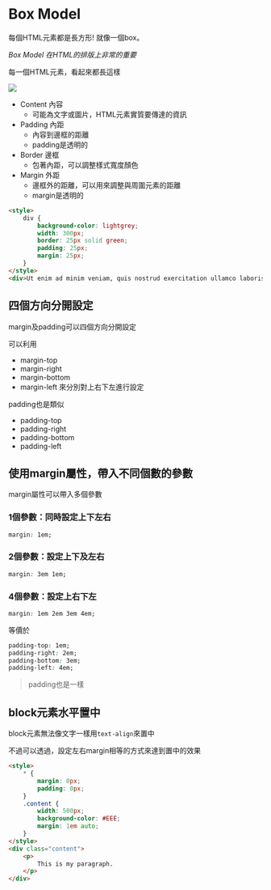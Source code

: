 # Box Model

每個HTML元素都是長方形! 就像一個box。

*Box Model 在HTML的排版上非常的重要*

每一個HTML元素，看起來都長這樣

![](https://i.imgur.com/mIXtnWJ.png)


- Content 內容
    - 可能為文字或圖片，HTML元素實質要傳達的資訊
- Padding 內距
    - 內容到邊框的距離
    - padding是透明的
- Border 邊框
    - 包著內距，可以調整樣式寬度顏色
- Margin 外距
    - 邊框外的距離，可以用來調整與周圍元素的距離
    - margin是透明的

```html
<style>
    div {
        background-color: lightgrey;
        width: 300px;
        border: 25px solid green;
        padding: 25px;
        margin: 25px;
    }
</style>
<div>Ut enim ad minim veniam, quis nostrud exercitation ullamco laboris nisi ut aliquip ex ea commodo consequat. Duis aute irure dolor in reprehenderit in voluptate velit esse cillum dolore eu fugiat nulla pariatur. Excepteur sint occaecat cupidatat non proident, sunt in culpa qui officia deserunt mollit anim id est laborum.</div>
```

## 四個方向分開設定

margin及padding可以四個方向分開設定

可以利用
- margin-top
- margin-right
- margin-bottom
- margin-left
來分別對上右下左進行設定

padding也是類似
- padding-top
- padding-right
- padding-bottom
- padding-left


## 使用margin屬性，帶入不同個數的參數

margin屬性可以帶入多個參數

### 1個參數：同時設定上下左右
```css
margin: 1em;
```

### 2個參數：設定上下及左右
```css
margin: 3em 1em;
```

### 4個參數：設定上右下左
```css
margin: 1em 2em 3em 4em;
```

等價於
```css
padding-top: 1em;
padding-right: 2em;
padding-bottom: 3em;
padding-left: 4em;
```

> padding也是一樣

## block元素水平置中

block元素無法像文字一樣用```text-align```來置中

不過可以透過，設定左右margin相等的方式來達到置中的效果

```html
<style>
    * {
        margin: 0px;
        padding: 0px;
    }
    .content {
        width: 500px;
        background-color: #EEE;
        margin: 1em auto;
    }
</style>
<div class="content">
    <p>
        This is my paragraph.
    </p>
</div>
```